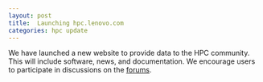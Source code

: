 ```yaml
---
layout: post
title:  Launching hpc.lenovo.com
categories: hpc update
---
```


We have launched a new website to provide data to the HPC community.  This will include software,
news, and documentation.  We encourage users to participate in discussions on the [forums][lenovo-forums].

[lenovo-forums]: https://forums.lenovo.com/t5/Solutions-on-Lenovo-Servers/bd-p/sa02_eg
